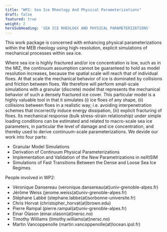 ```yaml
---
title: "WP2: Sea Ice Rheology And Physical Parameterizations"
draft: false
featured: true
weight: 2
heroSubHeading: 'SEA ICE RHEOLOGY AND PHYSICAL PARAMETERIZATIONS'
---
```


This work package is concerned with enhancing physical parameterizations within the MEB rheology using high-resolution, explicit simulations of mechanical processes within sea ice. 

Where sea ice is highly fractured and/or ice concentration is low, such as in the MIZ, the continuum assumption cannot be guaranteed to hold as model resolution increases, because the spatial scale will reach that of individual floes. At that scale the mechanical behavior of ice is dominated by collisions and friction between floes. We therefore will perform small-scale simulations with a granular (discrete) model that represents the mechanical behavior of such a densely fractured ice cover. This particular model is a highly valuable tool in that it simulates (i) ice floes of any shape, (ii) collisions between floes in a realistic way; i.e. avoiding interpenetration schemes that incorrectly induce energy dissipation, (iii) explicit fracturing of floes. Its mechanical response (bulk stress-strain relationship) under simple loading conditions can be estimated and related to macro-scale sea ice parameters, in particular the level of damage and ice concentration, and thereby used to derive continuum-scale parameterizations. We devide our work into four parts:

 - Granular Model Simulations
 - Derivation of Continuum Physical Parameterizations
 - Implementation and Validation of the New Parametrizations in neXtSIM
 - Simulations of Fast Transitions Between the Dense and Loose Sea Ice Regimes

People involved in WP2:

 - Véronique Dansereau (veronique.dansereau(at)univ-grenoble-alpes.fr)
 - Jérôme Weiss (jerome.weiss(at)univ-grenoble-alpes.fr)
 - Stéphane Labbé (stephane.labbe(at)sorbonne-universite.fr)
 - Chris Horvat (christopher_horvat(at)brown.edu)
 - Pierre Rampal (pierre.rampal(at)univ-grenoble-alpes.fr)
 - Einar Ólason (einar.olason(at)nersc.no)
 - Timothy Williams (timothy.williams(at)nersc.no)
 - Martin Vancoppenolle (martin.vancoppenolle(at)locean.ipsl.fr)
